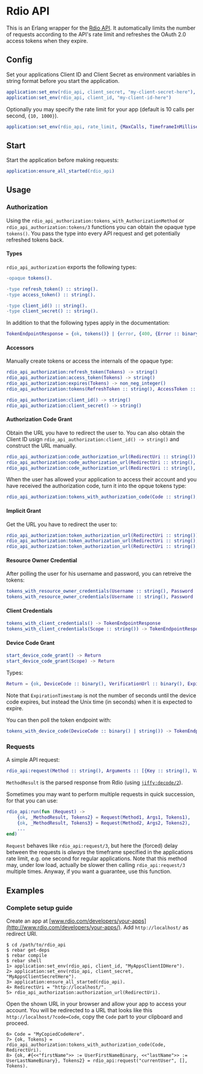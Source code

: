# Rdio API

This is an Erlang wrapper for the [Rdio API](http://www.rdio.com/developers/). It automatically limits the number of requests according to the API's rate limit and refreshes the OAuth 2.0 access tokens when they expire.

## Config

Set your applications Client ID and Client Secret as environment variables in string format before you start the application.

```erl
application:set_env(rdio_api, client_secret, "my-client-secret-here"),
application:set_env(rdio_api, client_id, "my-client-id-here")
```

Optionally you may specify the rate limit for your app (default is 10 calls per second, `{10, 1000}`).

```erl
application:set_env(rdio_api, rate_limit, {MaxCalls, TimeframeInMilliseconds})
```

## Start

Start the application before making requests:

```erl
application:ensure_all_started(rdio_api)
```

## Usage

### Authorization

Using the `rdio_api_authorization:tokens_with_AuthorizationMethod` or `rdio_api_authorization:tokens/3` functions you can obtain the opaque type `tokens()`. You pass the type into every API request and get potentially refreshed tokens back.

#### Types

`rdio_api_authorization` exports the following types:

```erl
-opaque tokens().

-type refresh_token() :: string().
-type access_token() :: string().

-type client_id() :: string().
-type client_secret() :: string().
```

In addition to that the following types apply in the documentation:

```erl
TokenEndpointResponse = {ok, tokens()} | {error, {400, {Error :: binary(), ErrorDesciption :: binary()}} | {HttpCode, HttpBody}}
```

#### Accessors

Manually create tokens or access the internals of the opaque type:

```erl
rdio_api_authorization:refresh_token(Tokens) -> string()
rdio_api_authorization:access_token(Tokens) -> string()
rdio_api_authorization:expires(Tokens) -> non_neg_integer()
rdio_api_authorization:tokens(RefreshToken :: string(), AccessToken :: string(), ExpirationTimestamp :: non_neg_integer()) -> tokens()
```

```erl
rdio_api_authorization:client_id() -> string()
rdio_api_authorization:client_secret() -> string()
```

#### Authorization Code Grant

Obtain the URL you have to redirect the user to. You can also obtain the Client ID usign `rdio_api_authorization:client_id() -> string()` and construct the URL manually.

```erl
rdio_api_authorization:code_authorization_url(RedirectUri :: string()) -> string()
rdio_api_authorization:code_authorization_url(RedirectUri :: string(), Scope :: string()) -> string()
rdio_api_authorization:code_authorization_url(RedirectUri :: string(), Scope :: string(), State :: string()) -> string()
```

When the user has allowed your application to access their account and you have received the authorization code, turn it into the opque tokens type:

```erl
rdio_api_authorization:tokens_with_authorization_code(Code :: string(), RedirectUri :: string()) -> TokenEndpointResponse
```

#### Implicit Grant

Get the URL you have to redirect the user to:

```erl
rdio_api_authorization:token_authorization_url(RedirectUri :: string()) -> string()
rdio_api_authorization:token_authorization_url(RedirectUri :: string(), Scope :: string()) -> string()
rdio_api_authorization:token_authorization_url(RedirectUri :: string(), Scope :: string(), State :: string()) -> string()
```

#### Resource Owner Credential

After polling the user for his username and password, you can retreive the tokens:

```erl
tokens_with_resource_owner_credentials(Username :: string(), Password :: string()) -> TokenEndpointResponse
tokens_with_resource_owner_credentials(Username :: string(), Password :: string(), Scope :: string()) -> TokenEndpointResponse
```

#### Client Credentials

```erl
tokens_with_client_credentials() -> TokenEndpointResponse
tokens_with_client_credentials(Scope :: string()) -> TokenEndpointResponse
```

#### Device Code Grant

```erl
start_device_code_grant() -> Return
start_device_code_grant(Scope) -> Return
```

Types:

```erl
Return = {ok, DeviceCode :: binary(), VerificationUrl :: binary(), ExpirationTimestamp, PollingInterval} | {error, {HttpCode, HttpBody}}
```

Note that `ExpirationTimestamp` is not the number of seconds until the device code expires, but instead the Unix time (in seconds) when it is expected to expire.

You can then poll the token endpoint with:

```erl
tokens_with_device_code(DeviceCode :: binary() | string()) -> TokenEndpointResponse
```

### Requests

A simple API request:

```erl
rdio_api:request(Method :: string(), Arguments :: [{Key :: string(), Value :: string()}], Tokens :: tokens()) -> {ok, MethodResult :: map(), NewTokens :: tokens()} | {error, #{ErrorType => ErrorReason} | #{tokens => NewTokens, ErrorType => ErrorReason}}
```

`MethodResult` is the parsed response from Rdio (using [`jiffy:decode/2`](https://github.com/davisp/jiffy#jiffydecode12)).

Sometimes you may want to perform multiple requests in quick succession, for that you can use:

```erl
rdio_api:run(fun (Request) ->
    {ok, _MethodResult, Tokens2} = Request(Method1, Args1, Tokens1),
    {ok, _MethodResult, Tokens3} = Request(Method2, Args2, Tokens2),
    ...
end)
```

`Request` behaves like `rdio_api:request/3`, but here the (forced) delay between the requests is _always_ the timeframe specified in the applications rate limit, e.g. one second for regular applications. Note that this method may, under low load, actually be slower then calling `rdio_api:request/3` multiple times. Anyway, if you want a guarantee, use this function.

## Examples

### Complete setup guide

Create an app at [www.rdio.com/developers/your-apps](http://www.rdio.com/developers/your-apps/). Add `http://localhost/` as redirect URI.

```
$ cd /path/to/rdio_api
$ rebar get-deps
$ rebar compile
$ rebar shell
1> application:set_env(rdio_api, client_id, "MyAppsClientIDHere").
2> application:set_env(rdio_api, client_secret, "MyAppsClientSecretHere").
3> application:ensure_all_started(rdio_api).
4> RedirectUri = "http://localhost/".
5> rdio_api_authorization:authorization_url(RedirectUri).
```

Open the shown URL in your browser and allow your app to access your account. You will be redirected to a URL that looks like this `http://localhost/?code=Code`, copy the `Code` part to your clipboard and proceed.

```
6> Code = "MyCopiedCodeHere".
7> {ok, Tokens} = rdio_api_authorization:tokens_with_authorization_code(Code, RedirectUri).
8> {ok, #{<<"firstName">> := UserFirstNameBinary, <<"lastName">> := UserLastNameBinary}, Tokens2} = rdio_api:request("currentUser", [], Tokens).
```
